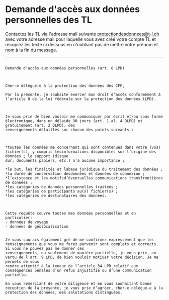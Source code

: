 # Demande d'accès aux données personnelles des TL

Contactez les TL via l'adresse mail suivante <a href="mailto:protectiondesdonnees@t-l.ch?subject=demande d'accès à mes données personnelles">protectiondesdonnees@t-l.ch</a>
avec votre adresse mail pour laquelle vous avez créé votre compte TL et recopiez les texte ci dessous en n'oubliant pas de mettre votre prénom et nom à la fin du message.


***********************************************************************************

```

Demande d'accès aux données personnelles (art. 8 LPD) 



Cher-e délégué-e à la protection des données des CFF, 

Par la présente, je souhaite exercer mon droit d’accès conformément à l’article 8 de la loi fédérale sur la protection des données (LPD).



Je vous prie de bien vouloir me communiquer par écrit et/ou sous forme électronique, dans un délaide 30 jours (art. 1 al. 4 OLPD) et gratuitement (art. 2 OLPD), des
renseignements détaillés sur chacun des points suivants :



*toutes les données me concernant qui sont contenues dans votre (vos) fichier(s), y compris lesinformations disponibles sur l’origine des données ; le support (disque
dur, documents papiers, etc.) n’a aucune importance ;

*le but, les finalités et labase juridique du traitement des données ; 
*la durée de conservation desdonnées et données de connexion ; 
*l’existence et les motifsd’éventuelles communications transfrontières de données ; 
*les catégories de données personnelles traitées ; 
*les catégories de participants au(x) fichier(s) ; 
*les catégories de destinataires des données. 



Cette requête couvre toutes mes données personnelles et en particulier: 
- données de voyage
- données de géolocalisation


Je vous saurais également gré de me confirmer expressément que les renseignements que vous me ferez parvenir sont complets et corrects. Si vous ne pouvez pas me donner ces
renseignements, ou seulement de manière partielle, je vous prie, en vertu de l'art. 9 LPD, de bien vouloir motiver votre décision. Je me permets de vous
rendre attentif à la teneur de l’article 34 LPD relatif aux conséquences pénales d’un refus injustifié ou d’une communication partielle.

En vous remerciant de votre diligence et en vous souhaitant bonne réception de la présente, je vous prie d’agréer, cher-e délégué-e à la protection des données, mes salutations distinguées.



```

